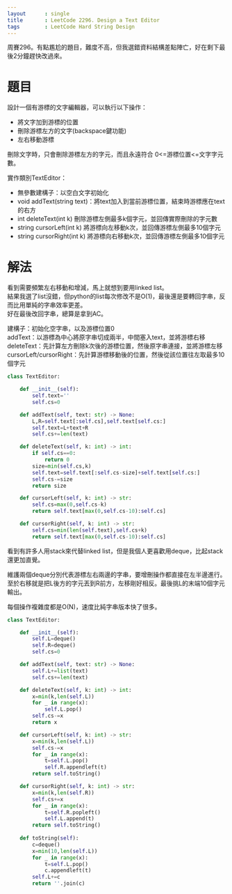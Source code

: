 ```yaml
--- 
layout      : single
title       : LeetCode 2296. Design a Text Editor
tags        : LeetCode Hard String Design
---
```

周賽296。有點尷尬的題目，難度不高，但我選錯資料結構差點陣亡，好在剩下最後2分鐘趕快改過來。  

# 題目
設計一個有游標的文字編輯器，可以執行以下操作：  
- 將文字加到游標的位置  
- 刪除游標左方的文字(backspace鍵功能)  
- 左右移動游標  

刪除文字時，只會刪除游標左方的字元，而且永遠符合 0<=游標位置<=文字字元數。  

實作類別TextEditor：  
- 無參數建構子：以空白文字初始化  
- void addText(string text)：將text加入到當前游標位置，結束時游標應在text的右方  
- int deleteText(int k) 刪除游標左側最多k個字元，並回傳實際刪除的字元數  
- string cursorLeft(int k) 將游標向左移動k次，並回傳游標左側最多10個字元  
- string cursorRight(int k) 將游標向右移動k次，並回傳游標左側最多10個字元  

# 解法
看到需要頻繁左右移動和增減，馬上就想到要用linked list。  
結果我選了list沒錯，但python的list每次修改不是O(1)，最後還是要轉回字串，反而比用單純的字串效率更差。  
好在最後改回字串，總算是拿到AC。  

建構子：初始化空字串，以及游標位置0  
addText：以游標為中心將原字串切成兩半，中間塞入text，並將游標右移  
deleteText：先計算左方刪除k次後的游標位置，然後原字串連接，並將游標左移  
cursorLeft/cursorRight：先計算游標移動後的位置，然後從該位置往左取最多10個字元  

```python
class TextEditor:

    def __init__(self):
        self.text=''
        self.cs=0

    def addText(self, text: str) -> None:
        L,R=self.text[:self.cs],self.text[self.cs:]
        self.text=L+text+R
        self.cs+=len(text)

    def deleteText(self, k: int) -> int:
        if self.cs==0:
            return 0
        size=min(self.cs,k)
        self.text=self.text[:self.cs-size]+self.text[self.cs:]
        self.cs-=size
        return size

    def cursorLeft(self, k: int) -> str:
        self.cs=max(0,self.cs-k)
        return self.text[max(0,self.cs-10):self.cs]

    def cursorRight(self, k: int) -> str:
        self.cs=min(len(self.text),self.cs+k)
        return self.text[max(0,self.cs-10):self.cs]
```

看到有許多人用stack來代替linked list，但是我個人更喜歡用deque，比起stack還更加直覺。  

維護兩個deque分別代表游標左右兩邊的字串，要增刪操作都直接在左半邊進行。  
至於右移就是把L後方的字元丟到R前方，左移剛好相反。最後挑L的末端10個字元輸出。  

每個操作複雜度都是O(N)，速度比純字串版本快了很多。  

```python
class TextEditor:

    def __init__(self):
        self.L=deque()
        self.R=deque()
        self.cs=0

    def addText(self, text: str) -> None:
        self.L+=list(text)
        self.cs+=len(text)

    def deleteText(self, k: int) -> int:
        x=min(k,len(self.L))
        for _ in range(x):
            self.L.pop()
        self.cs-=x
        return x

    def cursorLeft(self, k: int) -> str:
        x=min(k,len(self.L))
        self.cs-=x
        for _ in range(x):
            t=self.L.pop()
            self.R.appendleft(t)
        return self.toString()

    def cursorRight(self, k: int) -> str:
        x=min(k,len(self.R))
        self.cs+=x
        for _ in range(x):
            t=self.R.popleft()
            self.L.append(t)
        return self.toString()
        
    def toString(self):
        c=deque()
        x=min(10,len(self.L))
        for _ in range(x):
            t=self.L.pop()
            c.appendleft(t)
        self.L+=c
        return ''.join(c)
```